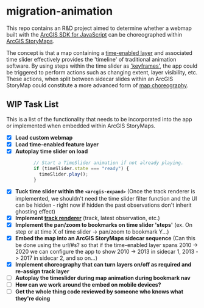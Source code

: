 # migration-animation
This repo contains an R&D project aimed to determine whether a webmap built with the [ArcGIS SDK for JavaScript](https://developers.arcgis.com/javascript/latest/) can be choreographed within [ArcGIS StoryMaps](https://www.esri.com/en-us/arcgis/products/arcgis-storymaps/overview).

The concept is that a map containing a [time-enabled layer](https://support.esri.com/en-us/knowledge-base/how-to-enable-time-on-a-layer-in-arcgis-online-and-crea-000024836) and associated time slider effectively provides the 'timeline' of traditional animation software. By using steps within the time slider as ['keyframes'](https://en.wikipedia.org/wiki/Key_frame), the app could be triggered to perform actions such as changing extent, layer visibility, etc. These actions, when split between sidecar slides within an ArcGIS StoryMap could constitute a more advanced form of [map choreography](https://www.esri.com/arcgis-blog/products/arcgis-storymaps/mapping/choreograph-your-maps-with-arcgis-storymaps).

## WIP Task List
This is a list of the functionality that needs to be incorporated into the app or implemented when embedded within ArcGIS StoryMaps.
- [x] **Load custom webmap**
- [x] **Load time-enabled feature layer**
- [x] **Autoplay time slider on load**
```js
          // Start a TimeSlider animation if not already playing.
          if (timeSlider.state === "ready") {
            timeSlider.play();
          }
```
- [x] **Tuck time slider within the `<arcgis-expand>`** (Once the track renderer is implemented, we shouldn't need the time slider filter function and the UI can be hidden - right now if hidden the past observations don't inherit ghosting effect)
- [x] **Implement [track renderer](https://developers.arcgis.com/javascript/latest/release-notes/#track-rendering-beta)** (track, latest observation, etc.)
- [x] **Implement the pan/zoom to bookmarks on time slider 'steps'** (ex. On step or at time X of time slider -> pan/zoom to bookmark Y...)
- [x] **Embed the map into an ArcGIS StoryMaps sidecar sequence** (Can this be done using the url/#s? so that if the time-enabled layer spans 2010 -> 2020 we can configure the app to show 2010 -> 2013 in sidecar 1, 2013 -> 2017 in sidecar 2, and so on...)
- [x] **Implement choreography that can turn layers on/off as required and re-assign track layer**
- [ ] **Autoplay the timeslider during map animation during bookmark nav**
- [ ] **How can we work around the embed on mobile devices?**
- [ ] **Get the whole thing code reviewed by someone who knows what they're doing**